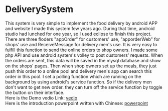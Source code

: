 # DeliverySystem
This system is very simple to implement the food delivery by android APP and website
I made this system few years ago. During that time, android studio had lunched for one year, so I used eclipse to finish this project.
There are three floders "appOrder" for customers' use, "apporderWeb" for shops' use and ReceiveMessage for delivery men's use. It is very easy to fulfill this function to send the online orders to shop owners. I made some php API and use android system's volley to post customers' requests. When the orders are sent, this data will be saved in the mysql database and show on the shops' pages. Then when shop owners set up the meals, they just push this order to a online pool and delivery men's app can search this order in this pool. I set a polling function which are running on the background by using android's service function. So if the delivery men don't want to get new order. they can turn off the service function by toggle the button on their interface.<br>
Here is the Demo vedio Link: <a href="https://www.youtube.com/watch?v=Qg286PWINIY&feature=youtu.be">vedio</a><br>
Here is the introduction powerpoint written with Chinese: <a href="https://docs.google.com/presentation/d/0B-hhunAMm_j5c0RxRV9HdWdObXc/edit#slide=id.p1">powerpoint</a>
